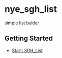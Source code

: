 # nye_sgh_list

simple list bulder

## Getting Started

- [Start:  SGH_List](https://sebastiangraham.github.io/SGH_List/web/index.html)


